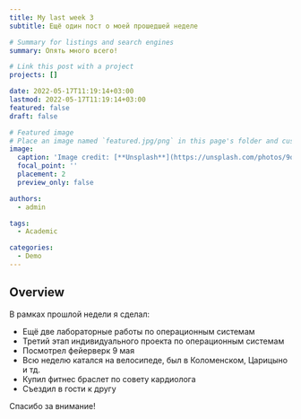 ```yaml
---
title: My last week 3
subtitle: Ещё один пост о моей прошедшей неделе

# Summary for listings and search engines
summary: Опять много всего!

# Link this post with a project
projects: []

date: 2022-05-17T11:19:14+03:00
lastmod: 2022-05-17T11:19:14+03:00
featured: false
draft: false

# Featured image
# Place an image named `featured.jpg/png` in this page's folder and customize its options here.
image:
  caption: 'Image credit: [**Unsplash**](https://unsplash.com/photos/9qsK2QHidmg)'
  focal_point: ''
  placement: 2
  preview_only: false

authors:
  - admin

tags:
  - Academic

categories:
  - Demo
---
```


## Overview
 В рамках прошлой недели я сделал:
 
- Ещё две лабораторные работы по операционным системам
- Третий этап индивидуального проекта по операционным системам
- Посмотрел фейерверк 9 мая
- Всю неделю катался на велосипеде, был в Коломенском, Царицыно и тд.
- Купил фитнес браслет по совету кардиолога
- Съездил в гости к другу

Спасибо за внимание!



